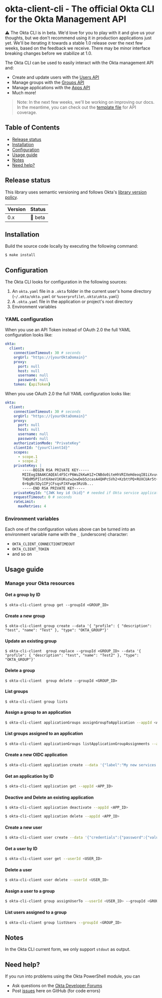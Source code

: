 # okta-client-cli - The official Okta CLI for the Okta Management API

:warning: The Okta CLI is in beta. We'd love for you to play with it and give us your thoughts, but we don't recommend using it in production applications just yet. We'll be iterating it towards a stable 1.0 release over the next few weeks, based on the feedback we receive. There may be minor interface breaking changes before we stabilize at 1.0. 

The Okta CLI can be used to easily interact with the Okta management API and:

* Create and update users with the [Users API](https://developer.okta.com/docs/api/resources/users)
* Manage groups with the [Groups API](https://developer.okta.com/docs/api/resources/groups)
* Manage applications with the [Apps API](https://developer.okta.com/docs/api/resources/apps)
* Much more!

> Note: In the next few weeks, we'll be working on improving our docs. In the meantime, you can check out the [template file](https://github.com/okta/okta-cli-client/blob/main/template.yaml) for API coverage.

## Table of Contents
- [Release status](#release-status)
- [Installation](#installation)
- [Configuration](#configuration)
- [Usage guide](#usage-guide)
- [Notes](#Notes)
- [Need help?](#need-help)

## Release status

This library uses semantic versioning and follows Okta's [library version policy](https://developer.okta.com/code/library-versions/).

| Version | Status                    |
| ------- | ------------------------- |
| 0.x | 🚧 beta |

## Installation

Build the source code locally by executing the following command:

```sh
$ make install
```

## Configuration

The Okta CLI looks for configuration in the following sources:

1. An `okta.yaml` file in a `.okta` folder in the current user's home directory
   (`~/.okta/okta.yaml` or `%userprofile\.okta\okta.yaml`)
1. A `.okta.yaml` file in the application or project's root directory
1. Environment variables

### YAML configuration

When you use an API Token instead of OAuth 2.0 the full YAML configuration
looks like:

```yaml
okta:
  client:
    connectionTimeout: 30 # seconds
    orgUrl: "https://{yourOktaDomain}"
    proxy:
      port: null
      host: null
      username: null
      password: null
    token: {apiToken}
```

When you use OAuth 2.0 the full YAML configuration looks like:

```yaml
okta:
  client:
    connectionTimeout: 30 # seconds
    orgUrl: "https://{yourOktaDomain}"
    proxy:
      port: null
      host: null
      username: null
      password: null
    authorizationMode: "PrivateKey"
    clientId: "{yourClientId}"
    scopes:
      - scope.1
      - scope.2
    privateKey: |
        -----BEGIN RSA PRIVATE KEY-----
        MIIEogIBAAKCAQEAl4F5CrP6Wu2kKwH1Z+CNBdo0iteHhVRIXeHdeoqIB1iXvuv4
        THQdM5PIlot6XmeV1KUKuzw2ewDeb5zcasA4QHPcSVh2+KzbttPQ+RUXCUAr5t+r
        0r6gBc5Dy1IPjCFsqsPJXFwqe3RzUb...
        -----END RSA PRIVATE KEY-----
    privateKeyId: "{JWK key id (kid}" # needed if Okta service application has more then a single JWK registered
    requestTimeout: 0 # seconds
    rateLimit:
      maxRetries: 4
```

### Environment variables

Each one of the configuration values above can be turned into an environment
variable name with the `_` (underscore) character:

* `OKTA_CLIENT_CONNECTIONTIMEOUT`
* `OKTA_CLIENT_TOKEN`
* and so on

## Usage guide

### Manage your Okta resources

#### Get a group by ID

```shell
$ okta-cli-client group get --groupId <GROUP_ID>
```

#### Create a new group

```shell
$ okta-cli-client group create --data '{ "profile": { "description": "test", "name": "Test" }, "type": "OKTA_GROUP"}'
```

#### Update an existing group

```shell
$ okta-cli-client  group replace --groupId <GROUP_ID> --data '{ "profile": { "description": "test", "name": "Test2" }, "type": "OKTA_GROUP"}'
```
#### Delete a group

```shell
$ okta-cli-client  group delete --groupId <GROUP_ID>
```

#### List groups

```shell
$ okta-cli-client group lists
```
#### Assign a group to an application

```sh
$ okta-cli-client applicationGroups assignGroupToApplication --appId <APP_ID> --groupId <GROUP_ID> --data ""
```

#### List groups assigned to an application

```sh
$ okta-cli-client applicationGroups listApplicationGroupAssignments --appId <APP_ID>
```

#### Create a new OIDC application

```sh
$ okta-cli-client application create --data '{"label":"My new services App","name":"oidc_client","signOnMode":"OPENID_CONNECT","settings":{"oauthClient":{"application_type":"service","grant_types":["client_credentials"]}}}'
```

#### Get an application by ID

```sh
$ okta-cli-client application get --appId <APP_ID>
```

#### Deactive and Delete an existing application

```sh
$ okta-cli-client application deactivate --appId <APP_ID>

$ okta-cli-client application delete --appId <APP_ID>
```

#### Create a new user

```sh
$ okta-cli-client user create --data '{"credentials":{"password":{"value":"Hell4W0rld"}},"profile":{"email":"firstname.lastname@gmail.com","firstName":"ExampleFirstName","lastName":"ExampleLastName","login":"firstname.lastname@gmail.com"}}'
```

#### Get a user by ID

```sh
$ okta-cli-client user get --userId <USER_ID>
```

#### Delete a user

```sh
$ okta-cli-client user delete --userId <USER_ID>
```

#### Assign a user to a group

```sh
$ okta-cli-client group assignUserTo --userId <USER_ID> --groupId <GROUP_ID>

```
#### List users assigned to a group

```sh
$ okta-cli-client group listUsers --groupId <GROUP_ID>
```

## Notes
In the Okta CLI current form, we only support `stdout` as output.

## Need help?
 
If you run into problems using the Okta PowerShell module, you can
 
* Ask questions on the [Okta Developer Forums][devforum]
* Post [issues][github-issues] here on GitHub (for code errors)

[devforum]: https://devforum.okta.com/
[github-issues]: https://github.com/okta/okta-client-cli/issues
[github-releases]: https://github.com/okta/okta-client-cli/releases